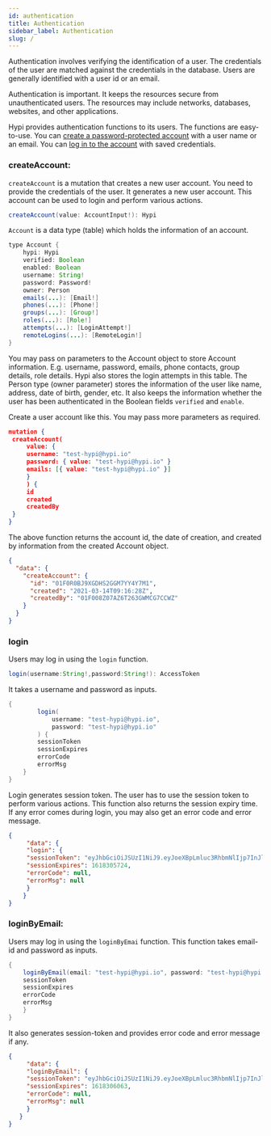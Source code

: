 ```yaml
---
id: authentication
title: Authentication
sidebar_label: Authentication
slug: /
---
```


Authentication involves verifying the identification of a user. The credentials of the user are matched against the credentials in the database. Users are generally identified with a user id or an email.

Authentication is important. It keeps the resources secure from unauthenticated users. The resources may include networks, databases, websites, and other applications. 

Hypi provides authentication functions to its users. The functions are easy-to-use. You can [create a password-protected account](#) with a user name or an email. You can [log in to the account](#) with saved credentials.

### createAccount:

`createAccount` is a mutation that creates a new user account. You need to provide the credentials of the user. It generates a new user account. This account can be used to login and perform various actions.
```java
createAccount(value: AccountInput!): Hypi
```
`Account` is a data type (table) which holds the information of an account.
```java
type Account {
    hypi: Hypi
    verified: Boolean
    enabled: Boolean
    username: String!
    password: Password!
    owner: Person
    emails(...): [Email!]
    phones(...): [Phone!]
    groups(...): [Group!]
    roles(...): [Role!]
    attempts(...): [LoginAttempt!]
    remoteLogins(...): [RemoteLogin!]
}
```
You may pass on parameters to the Account object to store Account information. E.g. username, password, emails, phone contacts, group details, role details. Hypi also stores the login attempts in this table. The Person type (owner parameter) stores the information of the user like name, address, date of birth, gender, etc. It also keeps the information whether the user has been authenticated in the Boolean fields `verified` and `enable`.

Create a user account like this. You may pass more parameters as required. 
```json
mutation {
 createAccount(
     value: {
     username: "test-hypi@hypi.io"
     password: { value: "test-hypi@hypi.io" }
     emails: [{ value: "test-hypi@hypi.io" }]
     }
     ) {
     id
     created
     createdBy
 }
}
```
The above function returns the account id, the date of creation, and created by information from the created Account object.
```json
{
  "data": {
    "createAccount": {
      "id": "01F0R0BJ9XGDHS2GGM7YY4Y7M1",
      "created": "2021-03-14T09:16:28Z",
      "createdBy": "01F008Z07AZ6T263GWMCG7CCWZ"
    }
  }
}
```
### login

Users may log in using the `login` function.
```java
login(username:String!,password:String!): AccessToken
```
 It takes a username and password as inputs.
```java
{
        login(
            username: "test-hypi@hypi.io", 
            password: "test-hypi@hypi.io"
        ) {
        sessionToken
        sessionExpires
        errorCode
        errorMsg
    }
}
```
Login generates session token. The user has to use the session token to perform various actions. This function also returns the session expiry time. If any error comes during login, you may also get an error code and error message.
```json
{
     "data": {
     "login": {
     "sessionToken": "eyJhbGciOiJSUzI1NiJ9.eyJoeXBpLmluc3RhbmNlIjp7InJlYWxtIjoidHJ5aHlwaSIsIm5hbWUiOiJtZXNzYWdpbmciLCJyZWxlYXNlIjoiY2hlY2tkZWxldGUifSwiaHlwaS5sb2dpbiI6dHJ1ZSwiaHlwaS5wdXJwb3NlIjoibG9naW4iLCJoeXBpLnVzZXJuYW1lIjoidGVzdC1oeXBpQGh5cGkuaW8iLCJoeXBpLmVtYWlsIjoidGVzdC1oeXBpQGh5cGkuaW8iLCJhdWQiOiJ0cnloeXBpIiwiaWF0IjoxNjE1NzEzNzI0LCJleHAiOjE2MTgzMDU3MjQsInN1YiI6IjAxRjBSMEJKOVhHREhTMkdHTTdZWTRZN00xIiwibmJmIjoxNjE1NzEzNzI0fQ.aPKxmRtMwBal9bv64R1UKuKkNrHhZsXGWp3pgOQqsQQjD2Rz5YrD3KRd1XOu9TdtkuOgjvuu4RkMkSL72ToJ0DQylQ5aIJpSVyUQZlXKcwKVPHcsmaszdrkWwzNnz67DJtARlRFYWEax5eZ0EiC0qGIufgL\_ybepI055jKpfFyYzzdaM6\_nlUJIy2r\_EycTeqFSVMS7LnCzoSxMER-OWuuM0wugsYefrj2JroleYVjkD9f72MvCzq8iLlE5Qad1Hk5XXwMPqtB463xaY3BWl82A\_VhFPo-A9ewkfjKa-poKHXBxvuNh81l2RGtK8irYZ_SBEInTE4pCNpQskF4kf6g",
     "sessionExpires": 1618305724,
     "errorCode": null,
     "errorMsg": null
     }
    }
}
```
### loginByEmail:

Users may log in using the `loginByEmai` function. This function takes email-id and password as inputs. 
```java
{
    loginByEmail(email: "test-hypi@hypi.io", password: "test-hypi@hypi.io") {
    sessionToken
    sessionExpires
    errorCode
    errorMsg
    }
}
```
It also generates session-token and provides error code and error message if any.
```json
{
     "data": {
     "loginByEmail": {
     "sessionToken": "eyJhbGciOiJSUzI1NiJ9.eyJoeXBpLmluc3RhbmNlIjp7InJlYWxtIjoidHJ5aHlwaSIsIm5hbWUiOiJtZXNzYWdpbmciLCJyZWxlYXNlIjoiY2hlY2tkZWxldGUifSwiaHlwaS5sb2dpbiI6dHJ1ZSwiaHlwaS5wdXJwb3NlIjoibG9naW4iLCJoeXBpLnVzZXJuYW1lIjoidGVzdC1oeXBpQGh5cGkuaW8iLCJoeXBpLmVtYWlsIjoidGVzdC1oeXBpQGh5cGkuaW8iLCJhdWQiOiJ0cnloeXBpIiwiaWF0IjoxNjE1NzE0MDYzLCJleHAiOjE2MTgzMDYwNjMsInN1YiI6IjAxRjBSMEJKOVhHREhTMkdHTTdZWTRZN00xIiwibmJmIjoxNjE1NzE0MDYzfQ.syEn4gNH68nwZ5Fj7Mc85MoaTCDjNvFgFrE7ymSSgV7LpndNdZptEZ1aV-Tsniq9S3U89xsxUosHgiq6vZJUfexsBn5Okd5pm0tMgR2Eb2SMWNq2kSIyfdP1X9xLGIZ7NT13e9bAdKcEHwXuJDwV6Bf\_b-xlne5A3J9Zp-9eL5ebWtJ1rU20Q-3icZ0rwesAnDrlBdiz0SqQ3FzjIj7oM4mxcCOKYp4yfSwUHdAJpqIgD7cjIKczwOd4eyinew\_RiRdwi0mDyVgysovUlcvNfasj1Aze0Lqi9BlyR9d-9Z5uNS_eA8RJepGl75JdMVUX48w3MBCfpl1x2nJ6bfGSSA",
     "sessionExpires": 1618306063,
     "errorCode": null,
     "errorMsg": null
     }
   }
}
```
